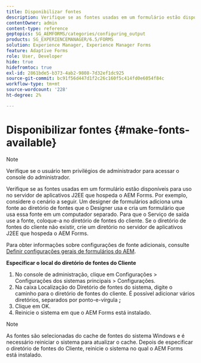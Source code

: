 ```yaml
---
title: Disponibilizar fontes
description: Verifique se as fontes usadas em um formulário estão disponíveis para uso no servidor de aplicativos J2EE que hospeda o AEM Forms.
contentOwner: admin
content-type: reference
geptopics: SG_AEMFORMS/categories/configuring_output
products: SG_EXPERIENCEMANAGER/6.5/FORMS
solution: Experience Manager, Experience Manager Forms
feature: Adaptive Forms
role: User, Developer
hide: true
hidefromtoc: true
exl-id: 2861bde5-b373-4ab2-9808-7d32ef1dc925
source-git-commit: bc91f56d447d1f2c26c160f5c414fd0e6054f84c
workflow-type: tm+mt
source-wordcount: '228'
ht-degree: 2%

---
```


# Disponibilizar fontes {#make-fonts-available}

>[!NOTE]
> 
> Verifique se o usuário tem privilégios de administrador para acessar o console do administrador.

Verifique se as fontes usadas em um formulário estão disponíveis para uso no servidor de aplicativos J2EE que hospeda o AEM Forms. Por exemplo, considere o cenário a seguir. Um designer de formulários adiciona uma fonte ao diretório de fontes que o Designer usa e cria um formulário que usa essa fonte em um computador separado. Para que o Serviço de saída use a fonte, coloque-a no diretório de fontes do cliente. Se o diretório de fontes do cliente não existir, crie um diretório no servidor de aplicativos J2EE que hospeda o AEM Forms.

Para obter informações sobre configurações de fonte adicionais, consulte [Definir configurações gerais de formulários do AEM](/help/forms/using/admin-help/configure-general-aem-forms-settings.md#configure-general-aem-forms-settings).

**Especificar o local do diretório de fontes do Cliente**

1. No console de administração, clique em Configurações > Configurações dos sistemas principais > Configurações.
1. Na caixa Localização do Diretório de fontes do sistema, digite o caminho para o diretório de fontes do cliente. É possível adicionar vários diretórios, separados por ponto-e-vírgula **;**
1. Clique em OK.
1. Reinicie o sistema em que o AEM Forms está instalado.

>[!NOTE]
>
>As fontes são selecionadas do cache de fontes do sistema Windows e é necessário reiniciar o sistema para atualizar o cache. Depois de especificar o diretório de fontes do Cliente, reinicie o sistema no qual o AEM Forms está instalado.

